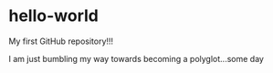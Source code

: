 # hello-world
My first GitHub repository!!!

I am just bumbling my way towards becoming a polyglot...some day
